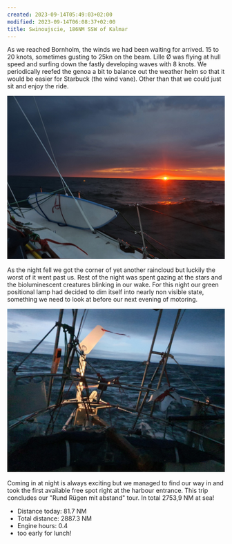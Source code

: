 ```yaml
---
created: 2023-09-14T05:49:03+02:00
modified: 2023-09-14T06:08:37+02:00
title: Swinoujscie, 186NM SSW of Kalmar
---
```


As we reached Bornholm, the winds we had been waiting for arrived. 15 to 20 knots, sometimes gusting to 25kn on the beam. Lille Ø was flying at hull speed and surfing down the fastly developing waves with 8 knots. We periodically reefed the genoa a bit to balance out the weather helm so that it would be easier for Starbuck (the wind vane). Other than that we could just sit and enjoy the ride.

![Image](../2023/814e09ba5cd32ad5bc24e885964fc94b.jpg)

As the night fell we got the corner of yet another raincloud but luckily the worst of it went past us. Rest of the night was spent gazing at the stars and the bioluminescent creatures blinking in our wake. For this night our green positional lamp had decided to dim itself into nearly non visible state, something we need to look at before our next evening of motoring.

![Image](../2023/f55c76db8e0e120940967cfb0ec187ce.jpg)

Coming in at night is always exciting but we managed to find our way in and took the first available free spot right at the harbour entrance. This trip concludes our "Rund Rügen mit abstand" tour. In total 2753,9 NM at sea!

* Distance today: 81.7 NM
* Total distance: 2887.3 NM
* Engine hours: 0.4
* too early for lunch!
